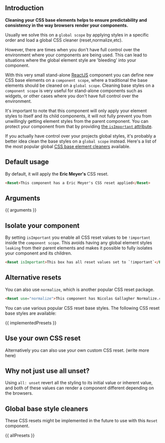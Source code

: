 ## Introduction

**Cleaning your CSS base elements helps to ensure predictability and consistency in the way browsers render your components.**

Usually we solve this on a `global scope` by applying styles in a specific order and load a global CSS cleaner (reset,normalize,etc).

However, there are times when you don't have full control over the environment where your components are being used. This can lead to situations where the global element style are 'bleeding' into your component.

With this very small stand-alone [ReactJS](https://reactjs.org/) component you can define new CSS base elements on a `component scope`, where a traditional the base elements should be cleaned on a `global scope`. Cleaning base styles on a `component scope` is very useful for stand-alone components such as widgets, or other cases where you don't have full control over the environment.

It's important to note that this component will only apply your element styles to itself and its child components, it will not fully prevent you from unwillingly getting element styles from the parent component. You can protect your component from that by providing [the `isImportant` attribute](#-isolate-your-component).

If you actually have control over your projects global styles, it's probably a better idea clean the base styles on a `global scope` instead. Here's a list of the most popular global [CSS base element cleaners](#-global-base-style-cleaners) available.

## Default usage

By default, it will apply the __Eric Meyer's__ CSS reset.

```html
<Reset>This component has a Eric Meyer's CSS reset applied</Reset>
```

## Arguments

{{ arguments }}

## Isolate your component

By setting `isImportant` you enable all CSS reset values to be `!important` inside the `component scope`. This avoids having any global element styles `leaking` from their parent elements and makes it possible to fully isolates your component and its children.

```html
<Reset isImportant>This box has all reset values set to `!important`</Reset>
```

## Alternative resets

You can also use `normalize`, which is another popular CSS reset package.

```html
<Reset use="normalize">This component has Nicolas Gallagher Normalize.css applied</Reset>
```

You can use various popular CSS reset base styles. The following CSS reset base styles are available:

{{ implementedPresets }}

## Use your own CSS reset

Alternatively you can also use your own custom CSS reset. (write more here)

## Why not just use all unset?

Using `all: unset` revert all the styling to its initial value or inherent value, and both of these values can render a component different depending on the browsers.

## Global base style cleaners

These CSS resets might be implemented in the future to use with this `Reset` component.

{{ allPresets }}
